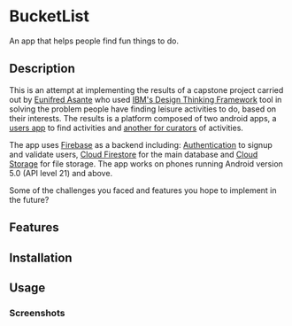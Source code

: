 # BucketList
An app that helps people find fun things to do.

## Description
This is an attempt at implementing the results of a capstone project carried out by 
[Eunifred Asante](https://www.linkedin.com/in/eunifred-asante-bediako-a90627189/)
who used [IBM's Design Thinking Framework](https://www.ibm.com/design/thinking/page/framework) 
tool in solving the problem people have finding leisure activities to do, based on their interests. 
The results is a platform composed of two android apps, a [users app](https://github.com/KAbaidoo/BucketList)
to find activities and [another for curators](https://github.com/KAbaidoo/bucketList-curator) of activities. 

The app uses [Firebase](https://firebase.google.com/docs) as a backend including:
[Authentication](https://firebase.google.com/docs/auth) to signup and validate users, 
[Cloud Firestore](https://firebase.google.com/docs/firestore) for the main database 
and [Cloud Storage](https://firebase.google.com/docs/storage) for file storage. The app works on 
 phones running Android version 5.0 (API level 21) and above.

Some of the challenges you faced and features you hope to implement in the future?

## Features

## Installation

## Usage
### Screenshots


